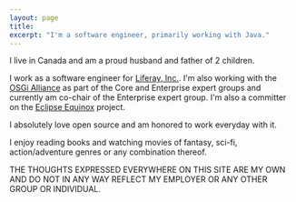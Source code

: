 ```yaml
---
layout: page
title:
excerpt: "I'm a software engineer, primarily working with Java."
---
```


I live in Canada and am a proud husband and father of 2 children.

I work as a software engineer for [Liferay, Inc.](http://liferay.com). I'm also working with the [OSGi Alliance](http://osgi.org) as part of the Core and Enterprise expert groups and currently am co-chair of the Enterprise expert group. I'm also a committer on the [Eclipse Equinox](https://www.eclipse.org/equinox/) project.

I absolutely love open source and am honored to work everyday with it.

I enjoy reading books and watching movies of fantasy, sci-fi, action/adventure genres or any combination thereof.

THE THOUGHTS EXPRESSED EVERYWHERE ON THIS SITE ARE MY OWN AND DO NOT IN ANY WAY REFLECT MY EMPLOYER OR ANY OTHER GROUP OR INDIVIDUAL.